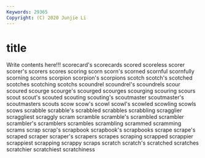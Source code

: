 ```yaml
---
Keywords: 29365
Copyright: (C) 2020 Junjie Li
---
```


# title

Write contents here!!!
scorecard's 
scorecards 
scored 
scoreless 
scorer
scorer's 
scorers 
scores 
scoring 
scorn 
scorn's 
scorned 
scornful 
scornfully 
scorning
scorns 
scorpion 
scorpion's 
scorpions 
scotch 
scotch's 
scotched 
scotches 
scotching 
scotchs
scoundrel 
scoundrel's 
scoundrels 
scour 
scoured 
scourge 
scourge's 
scourged 
scourges 
scourging
scouring 
scours 
scout 
scout's 
scouted 
scouting 
scouting's 
scoutmaster 
scoutmaster's 
scoutmasters
scouts 
scow 
scow's 
scowl 
scowl's 
scowled 
scowling 
scowls 
scows 
scrabble
scrabble's 
scrabbled 
scrabbles 
scrabbling 
scragglier 
scraggliest 
scraggly 
scram 
scramble 
scramble's
scrambled 
scrambler 
scrambler's 
scramblers 
scrambles 
scrambling 
scrammed 
scramming 
scrams 
scrap
scrap's 
scrapbook 
scrapbook's 
scrapbooks 
scrape 
scrape's 
scraped 
scraper 
scraper's 
scrapers
scrapes 
scraping 
scrapped 
scrappier 
scrappiest 
scrapping 
scrappy 
scraps 
scratch 
scratch's
scratched 
scratches 
scratchier 
scratchiest 
scratchiness 
